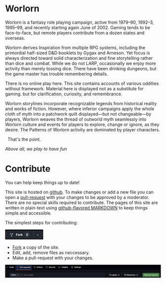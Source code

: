 # Worlorn

Worlorn is a fantasy role playing campaign, active from 1979–90, 1992–3, 1995–99, and recently starting again June of 2002. Gaming tends to be face-to-face, but remote players contribute from a dozen states and overseas.

Worlorn derives Inspiration from multiple RPG systems, including the primordial half-sized D&D booklets by Gygax and Arneson. Yet focus is always directed toward solid characterization and fine storytelling rather than dice and combat. While we do not LARP, occasionally we enjoy more activity than merely tossing dice. There have been drinking dungeons, but the game master has trouble remembering details.

There is no online play here. This site contains accounts of various oddities without framework. Material here is displayed not as a substitute for gaming. but for clarification, curiosity, and remembrance.

Worlorn storylines incorporate recognizable legends from historical reality and works of fiction. However, where inferior campaigns apply the whole cloth of myth into a patchwork quilt displayed—but not changeable—by players, Worlorn weaves the thread of outworld myth seamlessly into Worlorn culture and events for players to explore, change or ignore, as they desire. The Patterns of Worlorn activity are dominated by player characters.

&nbsp;&nbsp;That's the point.

*Above all, we play to have fun*

# Contribute

You can help keep things up to date! 

This site is hosted on [github](https://github.com/DataDink/worlorn). To make changes or add a new file you can open a [pull-request](https://docs.github.com/en/pull-requests/collaborating-with-pull-requests/proposing-changes-to-your-work-with-pull-requests/creating-a-pull-request) with your changes to be approved by a moderator. There are no special skills required to contribute. The pages of this site are written in plain-text using [github-flavored MARKDOWN](https://docs.github.com/en/get-started/writing-on-github/getting-started-with-writing-and-formatting-on-github/basic-writing-and-formatting-syntax) to keep things simple and accessible.

The simplest steps for contributing:

![fork button](site/images/fork-button.jpg)

* [Fork](https://github.com/DataDink/worlorn/fork) a copy of the site.
* Edit, add, remove files as neccessary.
* Make a pull-request with your changes.

![pull request screen shot](site/images/pull-request-ss.jpg)
